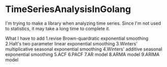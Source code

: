 # TimeSeriesAnalysisInGolang

I'm trying to make a library when analyzing time series.
Since I'm not used to statistics, it may take a long time to complete it.

What I have to add
1.revise Brown-quardratic exponential smoothing
2.Halt's two parameter linear exponential smoothing
3.Winters' multiplicative seasonal exponential smoothing
4.Winters' additive seasonal exponential smoothing
5.ACF
6.PACF
7.AR model
8.ARMA model 
9.ARIMA model
